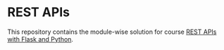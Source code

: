 # REST APIs

This repository contains the module-wise solution for course [REST APIs with Flask and Python](https://www.udemy.com/course/rest-api-flask-and-python/).
